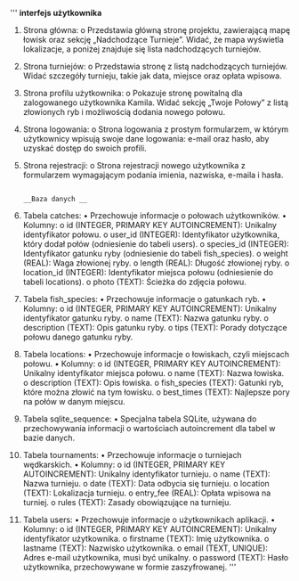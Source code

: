 '''
                                                                      __interfejs użytkownika__
1.	Strona główna:
o	Przedstawia główną stronę projektu, zawierającą mapę łowisk oraz sekcję „Nadchodzące Turnieje”. Widać, że mapa wyświetla lokalizacje, a poniżej znajduje się lista nadchodzących turniejów.
2.	Strona turniejów:
o	Przedstawia stronę z listą nadchodzących turniejów. Widać szczegóły turnieju, takie jak data, miejsce oraz opłata wpisowa.
3.	Strona profilu użytkownika:
o	Pokazuje stronę powitalną dla zalogowanego użytkownika Kamila. Widać sekcję „Twoje Połowy” z listą złowionych ryb i możliwością dodania nowego połowu.
4.	Strona logowania:
o	Strona logowania z prostym formularzem, w którym użytkownicy wpisują swoje dane logowania: e-mail oraz hasło, aby uzyskać dostęp do swoich profili.
5.	Strona rejestracji:
o	Strona rejestracji nowego użytkownika z formularzem wymagającym podania imienia, nazwiska, e-maila i hasła.



                                                                         __Baza danych __
1. Tabela catches:
  •	Przechowuje informacje o połowach użytkowników.
  •	Kolumny:
    o	id (INTEGER, PRIMARY KEY AUTOINCREMENT): Unikalny identyfikator połowu.
    o	user_id (INTEGER): Identyfikator użytkownika, który dodał połów (odniesienie do tabeli users).
    o	species_id (INTEGER): Identyfikator gatunku ryby (odniesienie do tabeli fish_species).
    o	weight (REAL): Waga złowionej ryby.
    o	length (REAL): Długość złowionej ryby.
    o	location_id (INTEGER): Identyfikator miejsca połowu (odniesienie do tabeli locations).
    o	photo (TEXT): Ścieżka do zdjęcia połowu.

2. Tabela fish_species:
  •	Przechowuje informacje o gatunkach ryb.
  •	Kolumny:
    o	id (INTEGER, PRIMARY KEY AUTOINCREMENT): Unikalny identyfikator gatunku ryby.
    o	name (TEXT): Nazwa gatunku ryby.
    o	description (TEXT): Opis gatunku ryby.
    o	tips (TEXT): Porady dotyczące połowu danego gatunku ryby.

3. Tabela locations:
  •	Przechowuje informacje o łowiskach, czyli miejscach połowu.
  •	Kolumny:
    o	id (INTEGER, PRIMARY KEY AUTOINCREMENT): Unikalny identyfikator miejsca połowu.
    o	name (TEXT): Nazwa łowiska.
    o	description (TEXT): Opis łowiska.
    o	fish_species (TEXT): Gatunki ryb, które można złowić na tym łowisku.
    o	best_times (TEXT): Najlepsze pory na połów w danym miejscu.
4. Tabela sqlite_sequence:
  •	Specjalna tabela SQLite, używana do przechowywania informacji o wartościach autoincrement dla tabel w bazie danych.

5. Tabela tournaments:
  •	Przechowuje informacje o turniejach wędkarskich.
  •	Kolumny:
    o	id (INTEGER, PRIMARY KEY AUTOINCREMENT): Unikalny identyfikator turnieju.
    o	name (TEXT): Nazwa turnieju.
    o	date (TEXT): Data odbycia się turnieju.
    o	location (TEXT): Lokalizacja turnieju.
    o	entry_fee (REAL): Opłata wpisowa na turniej.
    o	rules (TEXT): Zasady obowiązujące na turnieju.

6. Tabela users:
  •	Przechowuje informacje o użytkownikach aplikacji.
  •	Kolumny:
    o	id (INTEGER, PRIMARY KEY AUTOINCREMENT): Unikalny identyfikator użytkownika.
    o	firstname (TEXT): Imię użytkownika.
    o	lastname (TEXT): Nazwisko użytkownika.
    o	email (TEXT, UNIQUE): Adres e-mail użytkownika, musi być unikalny.
    o	password (TEXT): Hasło użytkownika, przechowywane w formie zaszyfrowanej.
'''
